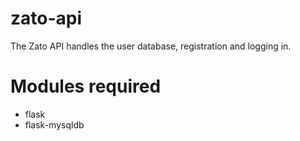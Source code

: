 # zato-api
The Zato API handles the user database, registration and logging in.

# Modules required
* flask
* flask-mysqldb

